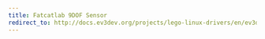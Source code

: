 ```yaml
---
title: Fatcatlab 9DOF Sensor
redirect_to: http://docs.ev3dev.org/projects/lego-linux-drivers/en/ev3dev-jessie/sensor_data.html#fcl-9dof
---
```

